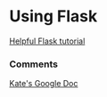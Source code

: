 # Using Flask
[Helpful Flask tutorial](http://www.tutorialspoint.com/flask)

### Comments
[Kate's Google Doc](https://goo.gl/YRrbwm)
